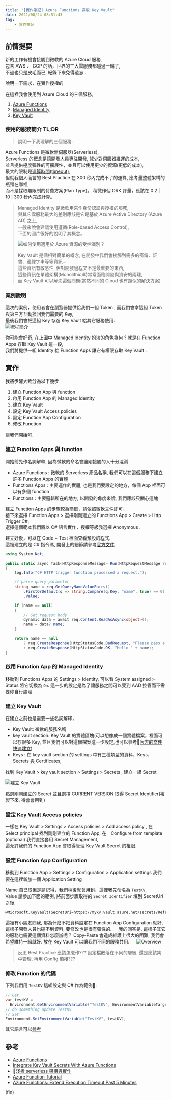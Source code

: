 ```yaml
---
title: "[實作筆記] Azure Functions 存取 Key Vault"
date: 2021/08/24 08:51:43
tag:
    - 實作筆記
---
```


## 前情提要

新的工作有機會接觸到微軟的 Azure Cloud 服務,  
包含 AWS 、 GCP 的話，世界的三大雲服務都碰過一輪了,  
不過也只是皮毛而已, 紀錄下來免得遺忘 .

說明一下需求，在實作授權的

在這裡我會使用到 Azure Cloud 的三個服務,  

1. [Azure Functions](https://docs.microsoft.com/en-us/azure/azure-functions/functions-overview)  
2. [Managed Identity](https://docs.microsoft.com/en-us/azure/active-directory/managed-identities-azure-resources/overview)  
3. [Key Vault](https://docs.microsoft.com/en-us/azure/key-vault/general/overview)

### 使用的服務簡介 TL;DR  

>說明一下我理解的三個服務:
>  
Azure Functions 是微軟無伺服器(Serverless),  
Serverless 的概念是讓開發人員專注開發, 減少對伺服器維運的成本,  
並且提供極度彈性的可擴展性，並且可以使用更少的資源(更低的成本),  
最大的限制是[運算時間(timeout)](https://docs.microsoft.com/en-us/azure/azure-functions/functions-host-json#functiontimeout),  
但就我個人而言的 Best Practice 在 300 秒內完成不了的運算, 應考量整體架構的瓶頸在哪裡,  
而不是採取無限制的付費方案(Plan Type)。
稍微作個 ORK 評量，應該在 0.2 | 10 | 300 秒內完成計算。
>
>Managed Identity 是微軟用來作身份認証與授權的服務,  
與其它雲服務最大的差別應該是它是基於 Azure Active Directory (Azure AD) 之上,  
一般來說會建議使用遵循(Role-based Access Control),  
下面的圖片很好的說明了其概念。
>
>![如何使用適用於 Azure 資源的受控識別？](https://docs.microsoft.com/zh-tw/azure/active-directory/managed-identities-azure-resources/media/overview/when-use-managed-identities.png)
>
> Key Vault 是個相對簡單的概念, 在開發中我們會接觸到需多的密鑰、証書、連線字串等等資訊...  
這些資訊有敏感性, 但對開發過程又不是最重要的東西,  
這些資訊在單體架構(Monolithic)時常常面臨開發與資安的兩難,  
而 Key Vault 可以解決這個問題(當然不同的 Cloud 也有類似的解決方案)

### 案例說明

這次的案例，使用者會在瀏覽器提供給我們一組 Token ,
而我們會拿這組 Token 與第三方互動換回我們需要的 Key,  
最後我們會把這組 Key 存進 Key Vault 給其它服務使用.  
![流程簡介](../../images/2021/function_app_key_vault_flow.png)

你可能會好奇, 在上圖中 Managed Identity 扮演的角色為何 ?
就是在 Function Apps 存取 Key Vault 這一段,  
我們將提供一組 Identity 給 Function Apps 讓它有權限存取 Key Vault .

## 實作

我將步驟大致分為以下幾步

1. 建立 Function App 與 function
2. 啟用 Function App 的 Managed Identity
3. 建立 Key Vault
4. 設定 Key Vault Access policies  
5. 設定 Function App Configuration
6. 修改 Function

讓我們開始吧.

### 建立 Function Apps 與 function

開始前先作名詞解釋, 因為微軟的命名會讓剛接觸的人十分混淆  

- Azure Functions : 微軟的 Serverless 產品名稱, 我們可以在這個服務下建立許多 Function Apps 的實體
- Functions Apps : 主要運作的實體, 也是我們要設定的地方，每個 App 裡面可以有多個 function
- Functions : 主要邏輯所在的地方, 以開發的角度來說, 我們應該只關心這塊

[建立 Function Apps](https://docs.microsoft.com/en-us/azure/azure-functions/functions-create-function-app-portal#create-a-function-app) 的步驟較為簡單，請依照微軟文件即可，  
接下來選擇 Function Apps > 選擇剛剛建立的 Functions App > Create > Http Trigger C#,  
選擇這個範本我們將以 C# 語言實作，授權等級我選擇 Anonymous .  

建立好後，可以在 Code + Test 裡面查看預設的程式.  
這裡建立的是 C# 指令碼, 開發上的細節請參考[官方文件](https://docs.microsoft.com/zh-tw/azure/azure-functions/functions-reference-csharp#reusing-csx-code)

```csharp
using System.Net;

public static async Task<HttpResponseMessage> Run(HttpRequestMessage req, TraceWriter log)
{
    log.Info("C# HTTP trigger function processed a request.");

    // parse query parameter
    string name = req.GetQueryNameValuePairs()
        .FirstOrDefault(q => string.Compare(q.Key, "name", true) == 0)
        .Value;

    if (name == null)
    {
        // Get request body
        dynamic data = await req.Content.ReadAsAsync<object>();
        name = data?.name;
    }

    return name == null
        ? req.CreateResponse(HttpStatusCode.BadRequest, "Please pass a name on the query string or in the request body")
        : req.CreateResponse(HttpStatusCode.OK, "Hello " + name);
}
```

### 啟用 Function App 的 Managed Identity

移動到 Functions Apps 的 Settings > Identity,
可以看 System assigned > Status 將它切換為 `On`.
這一步的設定是為了讓服務之間可以受到 AAD 控管而不需要你自行處理.  

### 建立 Key Vault

在建立之前也是需要一些名詞解釋，

- Key Vault: 微軟的服務名稱
- key vault section: Key Vault 的實體區塊(可以想像成一個實體檔案，裡面可以存很多 Key, 並且我們可以對這個檔案進一步設定,也可以參考[官方的文件快速建立](https://docs.microsoft.com/en-us/azure/key-vault/general/quick-create-portal))
- Keys : 在 key vault section 的 settings 中有三種類型的資料，Keys、Secrets 與 Certificates,

找到 Key Vault > key vault section > Settings > Secrets , 建立一組 Secret

![建立 Key Vault](../../images/2021/function_app_key_vault_create_key_vault.png)

點選剛剛建立的 Secret 並且選擇 CURRENT VERSION 取得 Secret Identifier(複製下來, 待會會用到)

### 設定 Key Vault Access policies  

一樣在 Key Vault > Settings > Access policies > Add access policy ,
在 Select principal 找到剛剛建立的 Function App,
在　Configure from template (optional) 我們直接套用 Secret Management,  
這允許我們的 Function App 會取得管理 Key Vault Secret 的權限.  

### 設定 Function App Configuration

移動到 Function App > Settings > Configuration > Application settings
我們要在這裡新加一個 Application Setting

Name 自已取但是請記得，我們稍後就會用到，這裡我先命名為 `TestKV`,  
Value 請參加下面的範例, 將前面步驟取得的 `Secret Identifier` 填到 SecretUri 之後. 　

```text
@Microsoft.KeyVault(SecretUri=https://mykv.vault.azure.net/secrets/RefreshToken/xxxx)
```

這裡有小朋友問我, 那為什麼不把資料設定在 Function App Configuration 就好,  
這樣子開發人員也碰不到資料, 要修改也是很有彈性的. 　
我的回答是, 這樣子其它的服務也需要這個資料怎麼辦呢？
Copy-Paste 會造成維護上很大的困難, 我們會希望維持一組就好.
放在 Key Vault 可以讓我們不同的服務共用. 　
![Overview](../../images/2021/function_app_key_vault_overview.png)

> 反思 Best Practice 應該怎麼作???
> 設定檔散落在不同的層級, 還是應該集中管理, 再用 Config 橋接???

### 修改 Function 的代碼

下列我們用 `TestKV` 這組設定與 C# 作為範例:

```csharp
// Get
var testKV =
  Environment.GetEnvironmentVariable("TestKV", EnvironmentVariableTarget.Process);
// do something update TestKV  
// Set
Environment.SetEnvironmentVariable("TestKV", testKV);
```

其它語言可以[參考](https://docs.microsoft.com/zh-tw/azure/azure-functions/functions-how-to-use-azure-function-app-settings?tabs=portal#use-application-settings)

## 參考

- [Azure Functions](https://docs.microsoft.com/en-us/azure/azure-functions/functions-overview)  
- [Integrate Key Vault Secrets With Azure Functions](https://daniel-krzyczkowski.github.io/Integrate-Key-Vault-Secrets-With-Azure-Functions/)
- [淺析 serverless 架構與實作](https://denny.qollie.com/2016/05/22/serverless-simple-crud/)
- [Azure Function Tutorial](https://adamtheautomator.com/azure-functions-tutorial/)
- [Azure Functions: Extend Execution Timeout Past 5 Minutes](https://build5nines.com/azure-functions-extend-execution-timeout-past-5-minutes/)

(fin)
